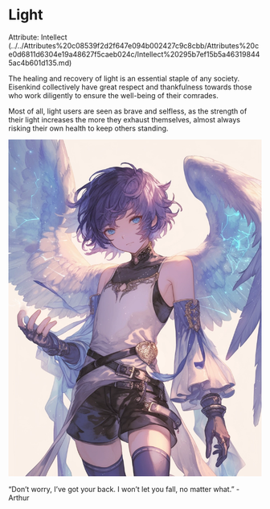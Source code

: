 # Light

Attribute: Intellect (../../Attributes%20c08539f2d2f647e094b002427c9c8cbb/Attributes%20ce0d6811d6304e19a48627f5caeb024c/Intellect%20295b7ef15b5a463198445ac4b601d135.md)

The healing and recovery of light is an essential staple of any society. Eisenkind collectively have great respect and thankfulness towards those who work diligently to ensure the well-being of their comrades.

Most of all, light users are seen as brave and selfless, as the strength of their light increases the more they exhaust themselves, almost always risking their own health to keep others standing.

![“Don’t worry, I’ve got your back. I won’t let you fall, no matter what.” - Arthur](Light/arthur.webp)

“Don’t worry, I’ve got your back. I won’t let you fall, no matter what.” - Arthur
